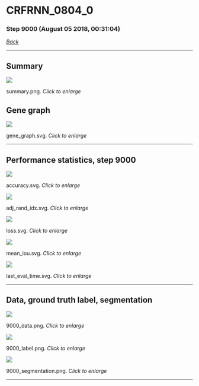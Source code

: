 # CRFRNN_0804_0

### Step 9000 (August 05 2018, 00:31:04)

[_Back_](..)

---

## Summary

<div class="images"><a href="media/summary.png"><img  src="media/summary.png" align="center"></a><p>summary.png. <i>Click to enlarge</i></p></div>

## Gene graph

<div class="images"><a href="media/gene_graph.svg"><img  src="media/gene_graph.svg" align="center"></a><p>gene_graph.svg. <i>Click to enlarge</i></p></div>

---

## Performance statistics, step 9000

<div class="images"><a href="media/accuracy.svg"><img class="mini" src="media/accuracy.svg" align="center"></a><p>accuracy.svg. <i>Click to enlarge</i></p></div>
<div class="images"><a href="media/adj_rand_idx.svg"><img class="mini" src="media/adj_rand_idx.svg" align="center"></a><p>adj_rand_idx.svg. <i>Click to enlarge</i></p></div>
<div class="images"><a href="media/loss.svg"><img class="mini" src="media/loss.svg" align="center"></a><p>loss.svg. <i>Click to enlarge</i></p></div>
<div class="images"><a href="media/mean_iou.svg"><img class="mini" src="media/mean_iou.svg" align="center"></a><p>mean_iou.svg. <i>Click to enlarge</i></p></div>
<div class="images"><a href="media/last_eval_time.svg"><img class="mini" src="media/last_eval_time.svg" align="center"></a><p>last_eval_time.svg. <i>Click to enlarge</i></p></div>

---

## Data, ground truth label, segmentation

<div class="images"><a href="media/9000_data.png"><img class="mini" src="media/9000_data.png" align="center"></a><p>9000_data.png. <i>Click to enlarge</i></p></div>
<div class="images"><a href="media/9000_label.png"><img class="mini" src="media/9000_label.png" align="center"></a><p>9000_label.png. <i>Click to enlarge</i></p></div>
<div class="images"><a href="media/9000_segmentation.png"><img class="mini" src="media/9000_segmentation.png" align="center"></a><p>9000_segmentation.png. <i>Click to enlarge</i></p></div>

---


